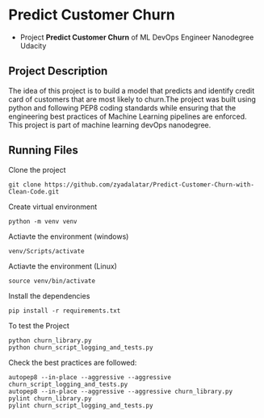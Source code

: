 # Predict Customer Churn

- Project **Predict Customer Churn** of ML DevOps Engineer Nanodegree Udacity

## Project Description
The idea of this project is to build a model that predicts and identify credit card of customers that are most likely to churn.The project was built using python and following PEP8 coding standards while ensuring that the engineering best practices of Machine Learning pipelines are enforced. This project is part of machine learning devOps nanodegree.

## Running Files

Clone the project
```
git clone https://github.com/zyadalatar/Predict-Customer-Churn-with-Clean-Code.git
```
Create virtual environment
```
python -m venv venv
```
Actiavte the environment (windows)
```
venv/Scripts/activate
```

Actiavte the environment (Linux)
```
source venv/bin/activate
```
Install the dependencies 
```
pip install -r requirements.txt
```

To test the Project
```
python churn_library.py
python churn_script_logging_and_tests.py
```
Check the best practices are followed:
```
autopep8 --in-place --aggressive --aggressive churn_script_logging_and_tests.py
autopep8 --in-place --aggressive --aggressive churn_library.py
pylint churn_library.py
pylint churn_script_logging_and_tests.py
```
